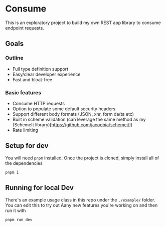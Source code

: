 # Consume

This is an exploratory project to build my own REST app library to consume endpoint requests.

## Goals

### Outline

- Full type definition support
- Easy/clear developer experience
- Fast and bloat-free

### Basic features

- Consume HTTP requests
- Option to populate some default security headers
- Support different body formats (JSON, xhr, form da(ta etc)
- Built in scheme validation (can leverage the same method as my (SchemeIt library)[https://github.com/jacoobia/schemeit])
- Rate limiting

## Setup for dev

You will need `pnpm` installed.
Once the project is cloned, simply install all of the dependencies

```
pnpm i
```

## Running for local Dev

There's an example usage class in this repo under the `./example/` folder. You can edit this to try out Aany new features you're working on and then run it with

```
pnpm run dev
```
